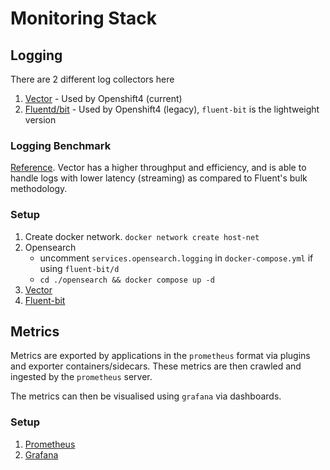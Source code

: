 # Monitoring Stack

## Logging

There are 2 different log collectors here

1. [Vector](https://vector.dev/) - Used by Openshift4 (current)
2. [Fluentd/bit](https://docs.fluentd.org/) - Used by Openshift4 (legacy), `fluent-bit` is the lightweight version

### Logging Benchmark

[Reference](https://medium.com/ibm-cloud/log-collectors-performance-benchmarking-8c5218a08fea). Vector has a higher throughput and efficiency, and is able to handle logs with lower latency (streaming) as compared to Fluent's bulk methodology.

### Setup

1. Create docker network. `docker network create host-net`
1. Opensearch
    - uncomment `services.opensearch.logging` in `docker-compose.yml` if using `fluent-bit/d`
    - `cd ./opensearch && docker compose up -d`
1. [Vector](./vector-logging/setup.md)
1. [Fluent-bit](./fluent-bit-logging/setup.md)

## Metrics

Metrics are exported by applications in the `prometheus` format via plugins and exporter containers/sidecars. These metrics are then crawled and ingested by the `prometheus` server.

The metrics can then be visualised using `grafana` via dashboards.

### Setup

1. [Prometheus](./prometheus-metrics-store/setup.md)
1. [Grafana](./grafana-dashboards/setup.md)